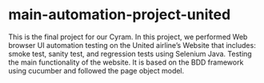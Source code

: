 ﻿# main-automation-project-united
 
 This is the final project for our Cyram. In this project, we performed Web browser UI automation testing on the United airline’s Website that includes: smoke test, sanity test, and regression tests using Selenium Java. Testing the main functionality of the website. It is based on the BDD framework using cucumber and followed the page object model.

 
